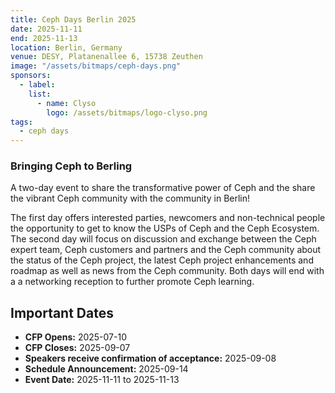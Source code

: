 ```yaml
---
title: Ceph Days Berlin 2025
date: 2025-11-11
end: 2025-11-13
location: Berlin, Germany
venue: DESY, Platanenallee 6, 15738 Zeuthen
image: "/assets/bitmaps/ceph-days.png"
sponsors:
  - label:
    list:
      - name: Clyso
        logo: /assets/bitmaps/logo-clyso.png
tags:
  - ceph days
---
```


### Bringing Ceph to Berling

A two-day event to share the transformative power of Ceph and the
share the vibrant Ceph community with the community in Berlin!

The first day offers interested parties, newcomers and non-technical people the opportunity to get to know the USPs of Ceph and the Ceph Ecosystem.
The second day will focus on discussion and exchange between the Ceph expert team, Ceph customers and partners and the Ceph community
about the status of the Ceph project, the latest Ceph
project enhancements and roadmap as well as news from the Ceph community.
Both days will end with a
a networking reception to further promote Ceph learning.

## Important Dates

- **CFP Opens:** 2025-07-10
- **CFP Closes:** 2025-09-07
- **Speakers receive confirmation of acceptance:** 2025-09-08
- **Schedule Announcement:** 2025-09-14
- **Event Date:** 2025-11-11 to 2025-11-13
